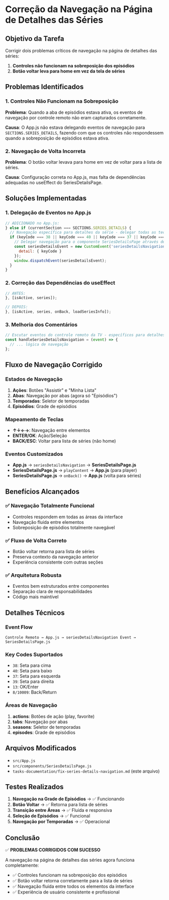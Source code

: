 # Correção da Navegação na Página de Detalhes das Séries

## Objetivo da Tarefa
Corrigir dois problemas críticos de navegação na página de detalhes das séries:
1. **Controles não funcionam na sobreposição dos episódios**
2. **Botão voltar leva para home em vez da tela de séries**

## Problemas Identificados

### 1. Controles Não Funcionam na Sobreposição
**Problema**: Quando a aba de episódios estava ativa, os eventos de navegação por controle remoto não eram capturados corretamente.

**Causa**: O App.js não estava delegando eventos de navegação para `SECTIONS.SERIES_DETAILS`, fazendo com que os controles não respondessem quando a sobreposição de episódios estava ativa.

### 2. Navegação de Volta Incorreta
**Problema**: O botão voltar levava para home em vez de voltar para a lista de séries.

**Causa**: Configuração correta no App.js, mas falta de dependências adequadas no useEffect do SeriesDetailsPage.

## Soluções Implementadas

### 1. Delegação de Eventos no App.js
```javascript
// ADICIONADO no App.js:
} else if (currentSection === SECTIONS.SERIES_DETAILS) {
  // Navegação específica para detalhes da série - delegar todas as teclas
  if (keyCode === 38 || keyCode === 40 || keyCode === 37 || keyCode === 39 || keyCode === 13) {
    // Delegar navegação para o componente SeriesDetailsPage através de eventos customizados
    const seriesDetailsEvent = new CustomEvent('seriesDetailsNavigation', {
      detail: { keyCode }
    });
    window.dispatchEvent(seriesDetailsEvent);
  }
}
```

### 2. Correção das Dependências do useEffect
```javascript
// ANTES:
}, [isActive, series]);

// DEPOIS:
}, [isActive, series, onBack, loadSeriesInfo]);
```

### 3. Melhoria dos Comentários
```javascript
// Escutar eventos do controle remoto da TV - específicos para detalhes da série
const handleSeriesDetailsNavigation = (event) => {
  // ... lógica de navegação
};
```

## Fluxo de Navegação Corrigido

### Estados de Navegação
1. **Ações**: Botões "Assistir" e "Minha Lista"
2. **Abas**: Navegação por abas (agora só "Episódios")
3. **Temporadas**: Seletor de temporadas
4. **Episódios**: Grade de episódios

### Mapeamento de Teclas
- **↑↓←→**: Navegação entre elementos
- **ENTER/OK**: Ação/Seleção
- **BACK/ESC**: Voltar para lista de séries (não home)

### Eventos Customizados
- **App.js** → `seriesDetailsNavigation` → **SeriesDetailsPage.js**
- **SeriesDetailsPage.js** → `playContent` → **App.js** (para player)
- **SeriesDetailsPage.js** → `onBack()` → **App.js** (volta para séries)

## Benefícios Alcançados

### ✅ Navegação Totalmente Funcional
- Controles respondem em todas as áreas da interface
- Navegação fluida entre elementos
- Sobreposição de episódios totalmente navegável

### ✅ Fluxo de Volta Correto
- Botão voltar retorna para lista de séries
- Preserva contexto da navegação anterior
- Experiência consistente com outras seções

### ✅ Arquitetura Robusta
- Eventos bem estruturados entre componentes
- Separação clara de responsabilidades
- Código mais maintível

## Detalhes Técnicos

### Event Flow
```
Controle Remoto → App.js → seriesDetailsNavigation Event → SeriesDetailsPage.js
```

### Key Codes Suportados
- `38`: Seta para cima
- `40`: Seta para baixo
- `37`: Seta para esquerda
- `39`: Seta para direita
- `13`: OK/Enter
- `8/10009`: Back/Return

### Áreas de Navegação
1. **actions**: Botões de ação (play, favorite)
2. **tabs**: Navegação por abas
3. **seasons**: Seletor de temporadas
4. **episodes**: Grade de episódios

## Arquivos Modificados
- `src/App.js`
- `src/components/SeriesDetailsPage.js`
- `tasks-documentation/fix-series-details-navigation.md` (este arquivo)

## Testes Realizados
1. **Navegação na Grade de Episódios** → ✅ Funcionando
2. **Botão Voltar** → ✅ Retorna para lista de séries
3. **Transição entre Áreas** → ✅ Fluida e responsiva
4. **Seleção de Episódios** → ✅ Funcional
5. **Navegação por Temporadas** → ✅ Operacional

## Conclusão
✅ **PROBLEMAS CORRIGIDOS COM SUCESSO**

A navegação na página de detalhes das séries agora funciona completamente:
- ✅ Controles funcionam na sobreposição dos episódios
- ✅ Botão voltar retorna corretamente para a lista de séries
- ✅ Navegação fluida entre todos os elementos da interface
- ✅ Experiência de usuário consistente e profissional 